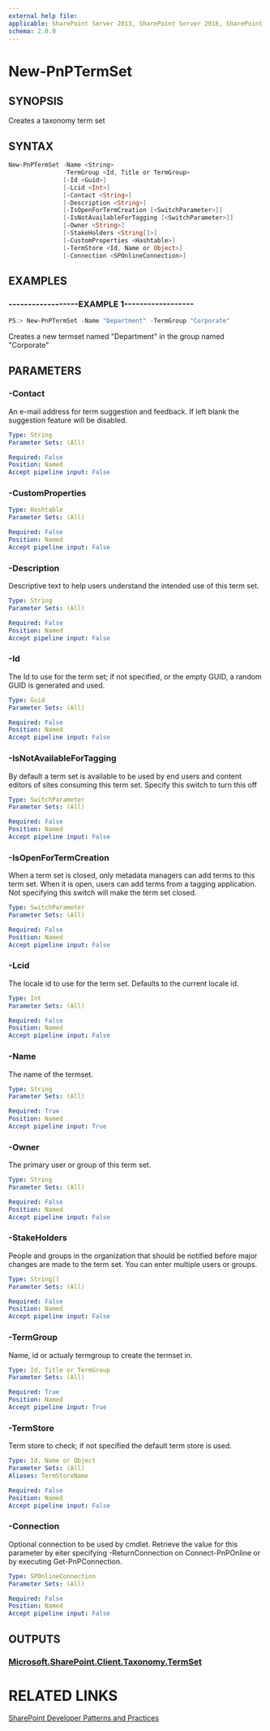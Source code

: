 ```yaml
---
external help file:
applicable: SharePoint Server 2013, SharePoint Server 2016, SharePoint Online
schema: 2.0.0
---
```

# New-PnPTermSet

## SYNOPSIS
Creates a taxonomy term set

## SYNTAX 

```powershell
New-PnPTermSet -Name <String>
               -TermGroup <Id, Title or TermGroup>
               [-Id <Guid>]
               [-Lcid <Int>]
               [-Contact <String>]
               [-Description <String>]
               [-IsOpenForTermCreation [<SwitchParameter>]]
               [-IsNotAvailableForTagging [<SwitchParameter>]]
               [-Owner <String>]
               [-StakeHolders <String[]>]
               [-CustomProperties <Hashtable>]
               [-TermStore <Id, Name or Object>]
               [-Connection <SPOnlineConnection>]
```

## EXAMPLES

### ------------------EXAMPLE 1------------------
```powershell
PS:> New-PnPTermSet -Name "Department" -TermGroup "Corporate"
```

Creates a new termset named "Department" in the group named "Corporate"

## PARAMETERS

### -Contact
An e-mail address for term suggestion and feedback. If left blank the suggestion feature will be disabled.

```yaml
Type: String
Parameter Sets: (All)

Required: False
Position: Named
Accept pipeline input: False
```

### -CustomProperties


```yaml
Type: Hashtable
Parameter Sets: (All)

Required: False
Position: Named
Accept pipeline input: False
```

### -Description
Descriptive text to help users understand the intended use of this term set.

```yaml
Type: String
Parameter Sets: (All)

Required: False
Position: Named
Accept pipeline input: False
```

### -Id
The Id to use for the term set; if not specified, or the empty GUID, a random GUID is generated and used.

```yaml
Type: Guid
Parameter Sets: (All)

Required: False
Position: Named
Accept pipeline input: False
```

### -IsNotAvailableForTagging
By default a term set is available to be used by end users and content editors of sites consuming this term set. Specify this switch to turn this off

```yaml
Type: SwitchParameter
Parameter Sets: (All)

Required: False
Position: Named
Accept pipeline input: False
```

### -IsOpenForTermCreation
When a term set is closed, only metadata managers can add terms to this term set. When it is open, users can add terms from a tagging application. Not specifying this switch will make the term set closed.

```yaml
Type: SwitchParameter
Parameter Sets: (All)

Required: False
Position: Named
Accept pipeline input: False
```

### -Lcid
The locale id to use for the term set. Defaults to the current locale id.

```yaml
Type: Int
Parameter Sets: (All)

Required: False
Position: Named
Accept pipeline input: False
```

### -Name
The name of the termset.

```yaml
Type: String
Parameter Sets: (All)

Required: True
Position: Named
Accept pipeline input: True
```

### -Owner
The primary user or group of this term set.

```yaml
Type: String
Parameter Sets: (All)

Required: False
Position: Named
Accept pipeline input: False
```

### -StakeHolders
People and groups in the organization that should be notified before major changes are made to the term set. You can enter multiple users or groups.

```yaml
Type: String[]
Parameter Sets: (All)

Required: False
Position: Named
Accept pipeline input: False
```

### -TermGroup
Name, id or actualy termgroup to create the termset in.

```yaml
Type: Id, Title or TermGroup
Parameter Sets: (All)

Required: True
Position: Named
Accept pipeline input: True
```

### -TermStore
Term store to check; if not specified the default term store is used.

```yaml
Type: Id, Name or Object
Parameter Sets: (All)
Aliases: TermStoreName

Required: False
Position: Named
Accept pipeline input: False
```

### -Connection
Optional connection to be used by cmdlet. Retrieve the value for this parameter by eiter specifying -ReturnConnection on Connect-PnPOnline or by executing Get-PnPConnection.

```yaml
Type: SPOnlineConnection
Parameter Sets: (All)

Required: False
Position: Named
Accept pipeline input: False
```

## OUTPUTS

### [Microsoft.SharePoint.Client.Taxonomy.TermSet](https://msdn.microsoft.com/en-us/library/microsoft.sharepoint.client.taxonomy.termset.aspx)

# RELATED LINKS

[SharePoint Developer Patterns and Practices](http://aka.ms/sppnp)